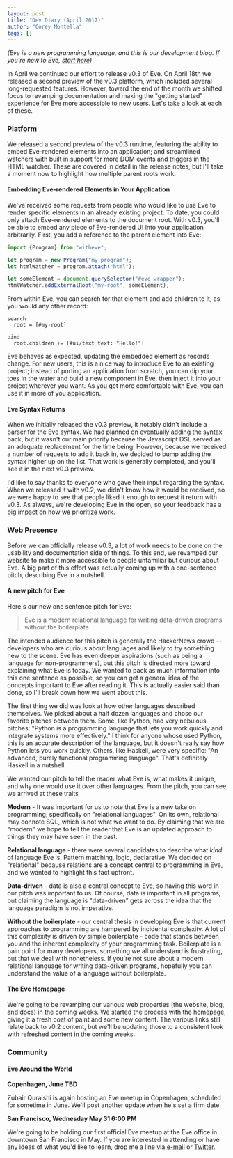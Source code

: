 ```yaml
---
layout: post
title: "Dev Diary (April 2017)"
author: "Corey Montella"
tags: []
---
```


_(Eve is a new programming language, and this is our development blog. If you’re new to Eve, [start here](http://witheve.com))_

In April we continued our effort to release v0.3 of Eve. On April 18th we released a second preview of the v0.3 platform, which included several long-requested features. However, toward the end of the month we shifted focus to revamping documentation and making the "getting started" experience for Eve more accessible to new users. Let's take a look at each of these.

### Platform

We released a second preview of the v0.3 runtime, featuring the ability to embed Eve-rendered elements into an application; and streamlined watchers with built in support for more DOM events and triggers in the HTML watcher. These are covered in detail in the release notes, but I'll take a moment now to highlight how multiple parent roots work.

#### Embedding Eve-rendered Elements in Your Application

We've received some requests from people who would like to use Eve to render specific elements in an already existing project. To date, you could only attach Eve-rendered elements to the document root. With v0.3, you'll be able to embed any piece of Eve-rendered UI into your application arbitrarily. First, you add a reference to the parent element into Eve:

```javascript
import {Program} from "witheve";

let program = new Program("my program");
let htmlWatcher = program.attach("html");

let someElement = document.querySelector("#eve-wrapper");
htmlWatcher.addExternalRoot("my-root", someElement);
``` 

From within Eve, you can search for that element and add children to it, as you would any other record:

```eve
search
  root = [#my-root]

bind
  root.children += [#ui/text text: "Hello!"]
```

Eve behaves as expected, updating the embedded element as records change. For new users, this is a nice way to introduce Eve to an existing project; instead of porting an application from scratch, you can dip your toes in the water and build a new component in Eve, then inject it into your project wherever you want. As you get more comfortable with Eve, you can use it in more of you application.

#### Eve Syntax Returns

When we initially released the v0.3 preview, it notably didn't include a parser for the Eve syntax. We had planned on eventually adding the syntax back, but it wasn't our main priority because the Javascript DSL served as an adequate replacement for the time being. However, because we received a number of requests to add it back in, we decided to bump adding the syntax higher up on the list. That work is generally completed, and you'll see it in the next v0.3 preview.

I'd like to say thanks to everyone who gave their input regarding the syntax. When we released it with v0.2, we didn't know how it would be received, so we were happy to see that people liked it enough to request it return with v0.3. As always, we're developing Eve in the open, so your feedback has a big impact on how we prioritize work.

### Web Presence

Before we can officially release v0.3, a lot of work needs to be done on the usability and documentation side of things. To this end, we revamped our website to make it more accessible to people unfamiliar but curious about Eve. A big part of this effort was actually coming up with a one-sentence pitch, describing Eve in a nutshell.

#### A new pitch for Eve

Here's our new one sentence pitch for Eve:

> Eve is a modern relational language for writing data-driven programs without the boilerplate.

The intended audience for this pitch is generally the HackerNews crowd -- developers who are curious about languages and likely to try something new to the scene. Eve has even deeper aspirations (such as being a language for non-programmers), but this pitch is directed more toward explaining what Eve is today. We wanted to pack as much information into this one sentence as possible, so you can get a general idea of the concepts important to Eve after reading it. This is actually easier said than done, so I'll break down how we went about this.

The first thing we did was look at how other languages described themselves. We picked about a half dozen languages and chose our favorite pitches between them. Some, like Python, had very nebulous pitches: "Python is a programming language that lets you work quickly and integrate systems more effectively." I think for anyone whose used Python, this is an accurate description of the language, but it doesn't really say how Python lets you work quickly. Others, like Haskell, were very specific: "An advanced, purely functional programming language". That's definitely Haskell in a nutshell.

We wanted our pitch to tell the reader what Eve is, what makes it unique, and why one would use it over other languages. From the pitch, you can see we arrived at these traits

**Modern** - It was important for us to note that Eve is a new take on programming, specifically on "relational languages". On its own, relational may connote SQL, which is not what we want to do. By claiming that we are "modern" we hope to tell the reader that Eve is an updated approach to things they may have seen in the past.

**Relational language** - there were several candidates to describe what *kind* of language Eve is. Pattern matching, logic, declarative. We decided on "relational" because relations are a concept central to programming in Eve, and we wanted to highlight this fact upfront.

**Data-driven** - data is also a central concept to Eve, so having this word in our pitch was important to us. Of course, data is important in all programs, but claiming the language is "data-driven" gets across the idea that the language paradigm is not imperative. 

**Without the boilerplate** - our central thesis in developing Eve is that current approaches to programming are hampered by incidental complexity. A lot of this complexity is driven by simple boilerplate - code that stands between you and the inherent complexity of your programming task. Boilerplate is a pain point for many developers, something we all understand is frustrating, but that we deal with nonetheless. If you're not sure about a modern relational language for writing data-driven programs, hopefully you can understand the value of a  language without boilerplate.

#### The Eve Homepage

We're going to be revamping our various web properties (the website, blog, and docs) in the coming weeks. We started the process with the homepage, giving it a fresh coat of paint and some new content. The various links still relate back to v0.2 content, but we'll be updating those to a consistent look with refreshed content in the coming weeks.

### Community

#### Eve Around the World

**Copenhagen, June TBD**

Zubair Quraishi is again hosting an Eve meetup in Copenhagen, scheduled for sometime in June. We'll post another update when he's set a firm date.

**San Francisco, Wednesday May 31 6:00 PM**

We're going to be holding our first official Eve meetup at the Eve office in downtown San Francisco in May. If you are interested in attending or have any ideas of what you'd like to learn, drop me a line via [e-mail](mailto:corey@kodowa.com) or [Twitter](https://twitter.com/with_eve).